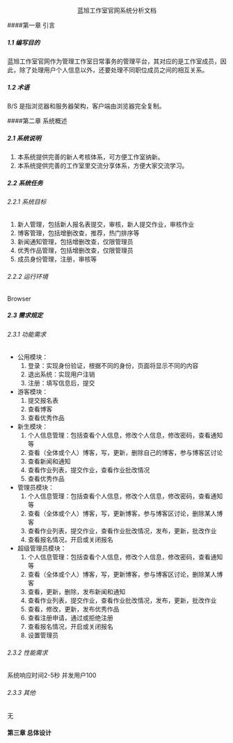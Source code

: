 <center>蓝旭工作室官网系统分析文档</center>

####第一章 引言

##### 1.1 编写目的
蓝旭工作室官网作为管理工作室日常事务的管理平台，其对应的是工作室成员，因此，除了处理用户个人信息以外，还要处理不同职位成员之间的相互关系。
##### 1.2 术语
B/S 是指浏览器和服务器架构，客户端由浏览器完全复制。

####第二章 系统概述

##### 2.1 系统说明
1. 本系统提供完善的新人考核体系，可方便工作室纳新。
2. 本系统提供完善的工作室里交流分享体系，方便大家交流学习。
   
##### 2.2 系统任务
###### 2.2.1 系统目标
1. 新人管理，包括新人报名表提交，审核，新人提交作业，审核作业
2. 博客管理，包括增删改查，推荐，热门排序等
3. 新闻通知管理，包括增删改查，仅限管理员
4. 优秀作品管理，包括增删改查，仅限管理员
5. 成员身份管理，注册，审核等
   
###### 2.2.2 运行环境
Browser

##### 2.3 需求规定
###### 2.3.1 功能需求
- 公用模块： 
  1. 登录：实现身份验证，根据不同的身份，页面将显示不同的内容 
  2. 退出系统：实现用户注销
  3. 注册：填写信息后，提交
- 游客模块：
  1. 提交报名表
  2. 查看博客
  3. 查看优秀作品
- 新生模块：
  1. 个人信息管理：包括查看个人信息，修改个人信息，修改密码，查看通知等
  2. 查看（全体或个人）博客，写，更新，删除自己的博客，参与博客区讨论
  3. 查看新闻和通知
  4. 查看作业列表，提交作业，查看作业批改情况
  5. 查看优秀作品
- 管理员模块：
  1. 个人信息管理：包括查看个人信息，修改个人信息，修改密码，查看通知等
  2. 查看（全体或个人）博客，写，更新博客，参与博客区讨论，删除某人博客
  3. 查看作业列表，提交作业，查看作业批改情况，发布，更新，批改作业
  4. 查看报名情况，开启或关闭报名
- 超级管理员模块：
  1. 个人信息管理：包括查看个人信息，修改个人信息，修改密码，查看通知等
  2. 查看（全体或个人）博客，写，更新博客，参与博客区讨论，删除某人博客
  3. 查看，更新，删除，发布新闻和通知
  4. 查看作业列表，提交作业，查看作业批改情况，发布，更新，批改作业
  5. 查看，修改，更新，发布优秀作品
  6. 查看注册申请，通过或拒绝注册
  7. 查看报名情况，开启或关闭报名
  8. 设置管理员
   
###### 2.3.2 性能需求
系统响应时间2-5秒
并发用户100
###### 2.3.3 其他
无

#### 第三章 总体设计
